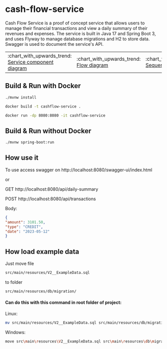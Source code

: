 # cash-flow-service
Cash Flow Service is a proof of concept service that allows users to 
manage their financial transactions and view a daily summary of their revenues and expenses. 
The service is built in Java 17 and Spring Boot 3, and uses Flyway to manage database 
migrations and H2 to store data. Swagger is used to document the service's API.
<table>
  <tr>
    <td>
      :chart_with_upwards_trend: <a href=".github/img/componentDiagram.png">
        Service component diagram
      </a>
    </td>
    <td>
      :chart_with_upwards_trend: <a href=".github/img/flowDiagram.png">
        Flow diagram
      </a>
    </td>
    <td>
      :chart_with_upwards_trend: <a href=".github/img/sequenceDiagram.png">
       Sequence diagram
      </a>
    </td>
  </tr>
</table>

## Build & Run with Docker
```bash
./mvnw install
```
```bash
docker build -t cashflow-service .
```
```bash
docker run -dp 8080:8080 -it cashflow-service
```

## Build & Run without Docker
```bash
./mvnw spring-boot:run
```

## How use it
To use access swagger on http://localhost:8080/swagger-ui/index.html

or

GET http://localhost:8080/api/daily-summary

POST http://localhost:8080/api/transactions

Body:
```json
{
"amount": 3101.50,
"type": "CREDIT",
"date": "2023-05-12"
}
```

## How load example data
Just move file 
```bash 
src/main/resources/V2__ExampleData.sql 
```
to folder
```bash
src/main/resources/db/migration/
```

#### Can do this with this command in root folder of project:

Linux:
```bash
mv src/main/resources/V2__ExampleData.sql src/main/resources/db/migration/
```

Windows:
```bash
move src\main\resources\V2__ExampleData.sql src\main\resources\db\migration\
```
